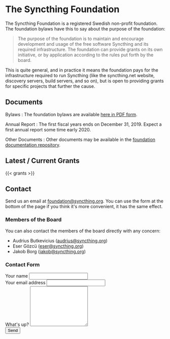 # The Syncthing Foundation

The Syncthing Foundation is a registered Swedish non-profit foundation.
The foundation bylaws have this to say about the purpose of the foundation:

> The purpose of the foundation is to maintain and encourage development and
> usage of the free software Syncthing and its required infrastructure. The
> foundation can provide grants on its own initiative, or by application
> according to the rules put forth by the board.

This is quite general, and in practice it means the foundation pays for the
infrastructure required to run Syncthing (like the syncthing.net website,
discovery servers, build servers, and so on), but is open to providing grants
for specific projects that further the cause.

## Documents

Bylaws
:   The foundation bylaws are available [here in PDF form](https://raw.githubusercontent.com/syncthing/foundation/master/bylaws.pdf).

Annual Report
:   The first fiscal years ends on December 31, 2019. Expect a first annual report some time early 2020.

Other Documents
:   Other documents may be available in the [foundation documentation repository](https://github.com/syncthing/foundation/).

## Latest / Current Grants

{{< grants >}}

## Contact

Send us an email at [foundation@syncthing.org](mailto:foundation@syncthing.org). You can use the form at the bottom of the page if you think it's more convenient, it has the same effect.

### Members of the Board

You can also contact the members of the board directly with any concern:

- Audrius Butkevicius (audrius@syncthing.org)
- Eser Gözcü (eser@syncthing.org)
- Jakob Borg (jakob@syncthing.org)

### Contact Form

<div class="card mt-4">
<div class="card-body">
<form name="contact" method="POST" data-netlify="true">
<div class="form-group">
<label for="name">Your name</label>
<input type="text" name="name" id="name" class="form-control">
</div>
<div class="form-group">
<label for="name">Your email address</label>
<input type="email" name="email" id="email" class="form-control">
</div>
<div class="form-group">
<label for="name">What's up?</label>
<textarea rows="8" name="about" id="about" class="form-control"></textarea>
</div>
<div class="form-group">
<button type="submit" class="btn btn-primary">Send</button>
</div>
</form>
</div>
</div>
